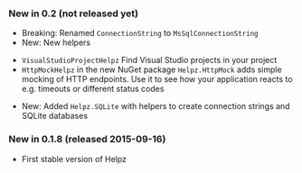 ### New in 0.2 (not released yet)

* Breaking: Renamed `ConnectionString` to `MsSqlConnectionString`
* New: New helpers
 - `VisualStudioProjectHelpz` Find Visual Studio projects in your project
 - `HttpMockHelpz` in the new NuGet package `Helpz.HttpMock` adds simple
   mocking of HTTP endpoints. Use it to see how your application reacts to e.g.
   timeouts or different status codes
* New: Added `Helpz.SQLite` with helpers to create connection strings 
  and SQLite databases

### New in 0.1.8 (released 2015-09-16)

* First stable version of Helpz
